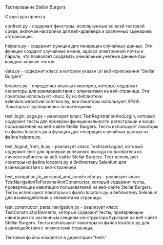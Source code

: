 Тестирование Stellar Burgers

Структура проекта

conftest.py - содержит фикстуры, используемые во всей тестовой среде, включая настройки для веб-драйвера и различных сценариев авторизации.

helpers.py - содержит функции для генерации случайных данных. Эти функции создают случайные имена, 
адреса электронной почты и пароли, что позволяет создавать уникальные учетные данные при каждом запуске тестов.

data.py -  содержит класс в котором указан url веб-приложения "Stellar Burgers"

locators.py - определяет классы локаторов, которые содержат селекторы для взаимодействия с элементами на веб-странице. 
Эти локаторы используют класс By из библиотеки selenium.webdriver.common.by, все локаторы используют XPath. 
Локаторы сгруппированы по категориям.

test_login_page.py - реализует класс TestRegistrationAndLogin, который содержит тесты для проверки функциональности 
регистрации и входа пользователей на веб-сайте Stellar Burgers. Тесты используют локаторы из файла locators.py 
и функции для генерации случайных данных из файла helpers.py.

test_logout_from_lk.py - реализует класс TestUserLogout, который содержит тест для проверки успешного выхода 
пользователя из личного кабинета на веб-сайте Stellar Burgers. Тест использует локаторы из файла locators.py 
и библиотеку Selenium для взаимодействия с веб-страницей.

test_navigation_to_personal_and_constructor.py - реализует класс TestNavigationToPersonalAndConstructor, 
который содержит тесты, проверяющие навигацию пользователей на веб-сайте Stellar Burgers. 
Тесты используют локаторы из файла locators.py и библиотеку Selenium для взаимодействия с элементами страницы.

test_constructor_parts_navigation.py - реализует класс TestConstructorElements, который содержит тесты, 
проверяющие навигацию по различным секциям конструктора бургеров на веб-сайте Stellar Burgers. 
Тесты используют локаторы из файла locators.py для взаимодействия с элементами страницы.

Тестовые файлы находятся в директории "tests"

